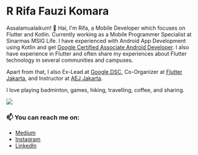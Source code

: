 # R Rifa Fauzi Komara

Assalamualaikum! 👋 Hai, I'm Rifa, a Mobile Developer which focuses on Flutter and Kotlin. Currently working as a Mobile Programmer Specialist at Sinarmas MSIG Life. I have experienced with Android App Development using Kotlin and get [Google Certified Associate Android Developer](https://www.credential.net/ad01ed34-0da3-40aa-b84d-3dadbdc8a6fe#gs.adehgc). I also have experience in Flutter and often share my experiences about Flutter technology in several communities and campuses.

Apart from that, I also Ex-Lead at [Google DSC](https://developers.google.com/community/dsc), Co-Organizer at [Flutter Jakarta](https://www.meetup.com/Flutter-Jakarta/), and Instructor at [AEJ Jakarta](https://www.instagram.com/aej.id/?hl=id). 

I love playing badminton, games, hiking, travelling, coffee, and sharing.


<img src="https://github-readme-stats.vercel.app/api?username=rrifafauzikomara&&show_icons=true&title_color=70ffec&icon_color=bb2acf&text_color=ffffff&bg_color=151515">


### 📫 You can reach me on:
* [Medium](https://medium.com/@rifafauzi6)
* [Instagram](https://www.instagram.com/rifafauzi6/?hl=id)
* [LinkedIn](https://www.linkedin.com/in/rrifafauzikomara/)
